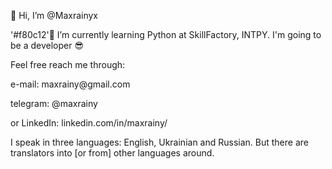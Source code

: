 👋 Hi, I’m @Maxrainyx
<p> '#f80c12'🌱 I’m currently learning Python at SkillFactory, INTPY. I'm going to be a developer 😎</p>
<p>Feel free reach me through:</p> <p>e-mail: maxrainy@gmail.com</p> <p>telegram: @maxrainy</> <p>or LinkedIn: linkedin.com/in/maxrainy/ </p>
<p>I speak in three languages: English, Ukrainian and Russian. But there are translators into [or from] other languages around. </p>

<!---
Maxrainyx/Maxrainyx is a ✨ special ✨ repository because its `README.md` (this file) appears on your GitHub profile.
You can click the Preview link to take a look at your changes.
--->

